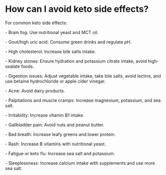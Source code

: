 # How can I avoid keto side effects?

For common keto side effects:

\- Brain fog: Use nutritional yeast and MCT oil.

\- Gout/high uric acid: Consume green drinks and regulate pH.

\- High cholesterol: Increase bile salts intake.

\- Kidney stones: Ensure hydration and potassium citrate intake, avoid high-oxalate foods.

\- Digestion issues: Adjust vegetable intake, take bile salts, avoid lectins, and use betaine hydrochloride or apple cider vinegar.

\- Acne: Avoid dairy products.

\- Palpitations and muscle cramps: Increase magnesium, potassium, and sea salt.

\- Irritability: Increase vitamin B1 intake.

\- Gallbladder pain: Avoid nuts and peanut butter.

\- Bad breath: Increase leafy greens and lower protein.

\- Rash: Increase B vitamins with nutritional yeast.

\- Fatigue or keto flu: Increase sea salt and potassium.

\- Sleeplessness: Increase calcium intake with supplements and use more sea salt.